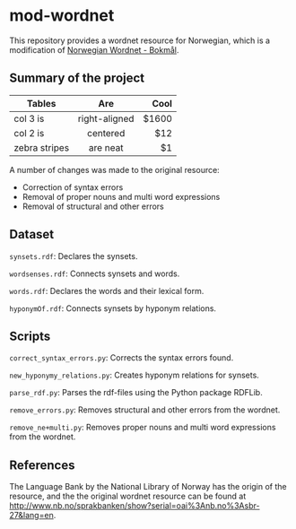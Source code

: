 # mod-wordnet
This repository provides a wordnet resource for Norwegian, which is a modification of [Norwegian Wordnet - Bokmål](http://www.nb.no/sprakbanken/show?serial=oai%3Anb.no%3Asbr-27&lang=en).

## Summary of the project

| Tables        | Are           | Cool  |
| ------------- |:-------------:| -----:|
| col 3 is      | right-aligned | $1600 |
| col 2 is      | centered      |   $12 |
| zebra stripes | are neat      |    $1 |

A number of changes was made to the original resource:
- Correction of syntax errors
- Removal of proper nouns and multi word expressions
- Removal of structural and other errors

## Dataset
`synsets.rdf`:  Declares the synsets.

`wordsenses.rdf`: Connects synsets and words.

`words.rdf`:  Declares the words and their lexical form.

`hyponymOf.rdf`:  Connects synsets by hyponym relations.

## Scripts
`correct_syntax_errors.py`: Corrects the syntax errors found.

`new_hyponymy_relations.py`:  Creates hyponym relations for synsets.	

`parse_rdf.py`: Parses the rdf-files using the Python package RDFLib.

`remove_errors.py`: Removes structural and other errors from the wordnet.

`remove_ne+multi.py`: Removes proper nouns and multi word expressions from the wordnet.

## References
The Language Bank by the National Library of Norway has the origin of the resource, and the 
the original wordnet resource can be found at http://www.nb.no/sprakbanken/show?serial=oai%3Anb.no%3Asbr-27&lang=en.
